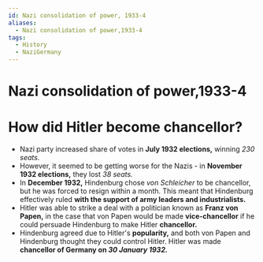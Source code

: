 ```yaml
---
id: Nazi consolidation of power, 1933-4
aliases:
  - Nazi consolidation of power,1933-4
tags:
  - History
  - NaziGermany
---
```


# Nazi consolidation of power,1933-4

# How did Hitler become chancellor?

- Nazi party increased share of votes in **July 1932 elections,** winning *230 seats.*
- However, it seemed to be getting worse for the Nazis - in **November 1932 elections,** they lost *38 seats.* 
- In **December 1932,** Hindenburg chose *von Schleicher* to be chancellor, but he was forced to resign within a month. This meant that Hindenburg effectively ruled **with the support of army leaders and industrialists.** 
- Hitler was able to strike a deal with a politician known as **Franz von Papen,** in the case that von Papen would be made **vice-chancellor** if he could persuade Hindenburg to make Hitler **chancellor.** 
- Hindenburg agreed due to Hitler's **popularity,** and both von Papen and Hindenburg thought they could control Hitler. Hitler was made **chancellor of Germany on *30 January 1932.*** 
